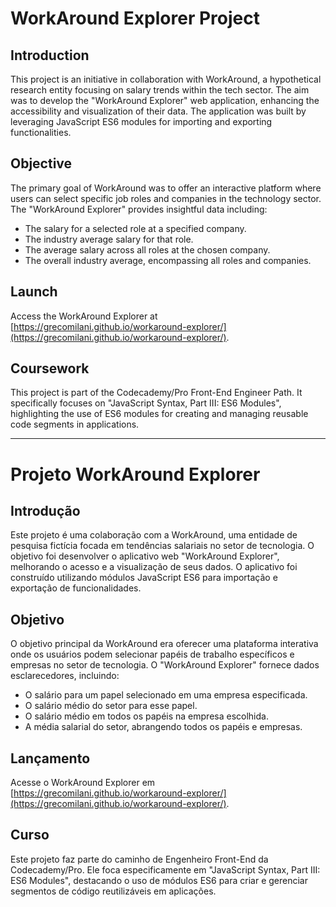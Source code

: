 # WorkAround Explorer Project

## Introduction
This project is an initiative in collaboration with WorkAround, a hypothetical research entity focusing on salary trends within the tech sector. The aim was to develop the "WorkAround Explorer" web application, enhancing the accessibility and visualization of their data. The application was built by leveraging JavaScript ES6 modules for importing and exporting functionalities.

## Objective
The primary goal of WorkAround was to offer an interactive platform where users can select specific job roles and companies in the technology sector. The "WorkAround Explorer" provides insightful data including:

- The salary for a selected role at a specified company.
- The industry average salary for that role.
- The average salary across all roles at the chosen company.
- The overall industry average, encompassing all roles and companies.

## Launch
Access the WorkAround Explorer at [https://grecomilani.github.io/workaround-explorer/](https://grecomilani.github.io/workaround-explorer/).

## Coursework
This project is part of the Codecademy/Pro Front-End Engineer Path. It specifically focuses on "JavaScript Syntax, Part III: ES6 Modules", highlighting the use of ES6 modules for creating and managing reusable code segments in applications.

---

# Projeto WorkAround Explorer

## Introdução
Este projeto é uma colaboração com a WorkAround, uma entidade de pesquisa fictícia focada em tendências salariais no setor de tecnologia. O objetivo foi desenvolver o aplicativo web "WorkAround Explorer", melhorando o acesso e a visualização de seus dados. O aplicativo foi construído utilizando módulos JavaScript ES6 para importação e exportação de funcionalidades.

## Objetivo
O objetivo principal da WorkAround era oferecer uma plataforma interativa onde os usuários podem selecionar papéis de trabalho específicos e empresas no setor de tecnologia. O "WorkAround Explorer" fornece dados esclarecedores, incluindo:

- O salário para um papel selecionado em uma empresa especificada.
- O salário médio do setor para esse papel.
- O salário médio em todos os papéis na empresa escolhida.
- A média salarial do setor, abrangendo todos os papéis e empresas.

## Lançamento
Acesse o WorkAround Explorer em [https://grecomilani.github.io/workaround-explorer/](https://grecomilani.github.io/workaround-explorer/).

## Curso
Este projeto faz parte do caminho de Engenheiro Front-End da Codecademy/Pro. Ele foca especificamente em "JavaScript Syntax, Part III: ES6 Modules", destacando o uso de módulos ES6 para criar e gerenciar segmentos de código reutilizáveis em aplicações.
